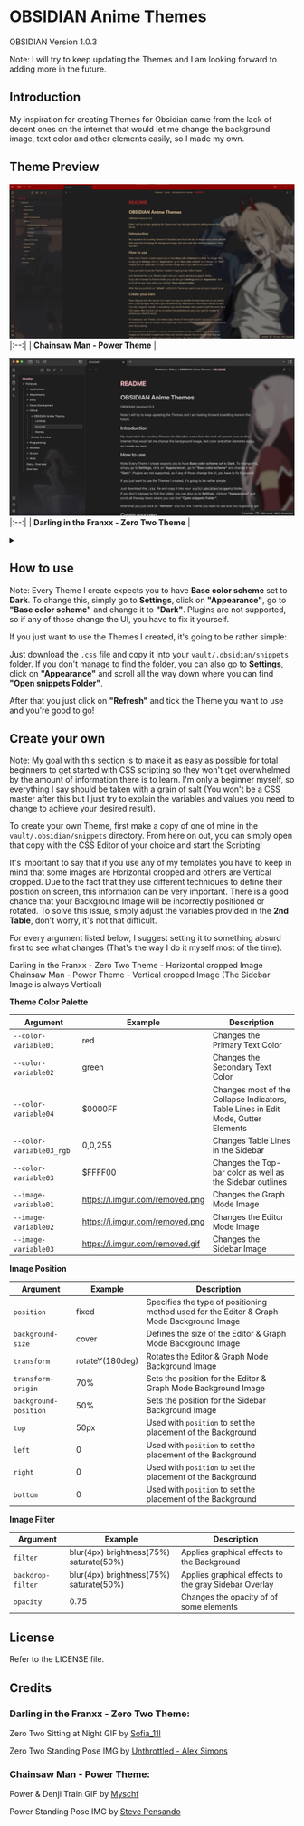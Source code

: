 # OBSIDIAN Anime Themes

OBSIDIAN Version 1.0.3

Note: I will try to keep updating the Themes and I am looking forward to adding more in the future.

## Introduction

My inspiration for creating Themes for Obsidian came from the lack of decent ones on the internet that would let me change the background image, text color and other elements easily, so I made my own.

## Theme Preview

![Example01](readmeAssets/example01.png)
|:--:| 
| **Chainsaw Man - Power Theme** |

![Example02](readmeAssets/example02.png)
|:--:| 
| **Darling in the Franxx - Zero Two Theme** |

<details>
<summary></summary>

![PreviewImage01](previewScreenshots/previewscreenshot01.png)
|:--:| 
| **Chainsaw Man - Power Theme / Original** |
  
![PreviewImage02](previewScreenshots/previewscreenshot02.png)
|:--:| 
| **Chainsaw Man - Power Theme / Altered** |
  
![PreviewImage03](previewScreenshots/previewscreenshot03.png)
|:--:| 
| **Darling in the Franxx - Zero Two Theme / Original** |
  
![PreviewImage04](previewScreenshots/previewscreenshot04.png)
|:--:| 
| **Darling in the Franxx - Zero Two Theme / Altered** |

</details>

## How to use

Note: Every Theme I create expects you to have **Base color scheme** set to **Dark**. To change this, simply go to **Settings**, click on **"Appearance"**, go to **"Base color scheme"** and change it to **"Dark"**. Plugins are not supported, so if any of those change the UI, you have to fix it yourself.

If you just want to use the Themes I created, it's going to be rather simple:

Just download the ```.css``` file and copy it into your ```vault/.obsidian/snippets``` folder. 
If you don't manage to find the folder, you can also go to **Settings**, click on **"Appearance"** and scroll all the way down where you can find **"Open snippets Folder"**.

After that you just click on **"Refresh"** and tick the Theme you want to use and you're good to go!

## Create your own

Note: My goal with this section is to make it as easy as possible for total beginners to get started with CSS scripting so they won't get overwhelmed by the amount of information there is to learn. I'm only a beginner myself, so everything I say should be taken with a grain of salt (You won't be a CSS master after this but I just try to explain the variables and values you need to change to achieve your desired result).

To create your own Theme, first make a copy of one of mine in the ```vault/.obsidian/snippets``` directory. From here on out, you can simply open that copy with the CSS Editor of your choice and start the Scripting!

It's important to say that if you use any of my templates you have to keep in mind that some images are Horizontal cropped and others are Vertical cropped. Due to the fact that they use different techniques to define their position on screen, this information can be very important. There is a good chance that your Background Image will be incorrectly positioned or rotated. To solve this issue, simply adjust the variables provided in the **2nd Table**, don't worry, it's not that difficult.

For every argument listed below, I suggest setting it to something absurd first to see what changes (That's the way I do it myself most of the time).

Darling in the Franxx - Zero Two Theme - Horizontal cropped Image
Chainsaw Man - Power Theme - Vertical cropped Image
(The Sidebar Image is always Vertical)

**Theme Color Palette**

|Argument|Example|Description|
|-|-|-|
|`--color-variable01`|red|Changes the Primary Text Color|
|`--color-variable02`|green|Changes the Secondary Text Color|
|`--color-variable04`|$0000FF|Changes most of the Collapse Indicators, Table Lines in Edit Mode, Gutter Elements|
|`--color-variable03_rgb`|0,0,255|Changes Table Lines in the Sidebar|
|`--color-variable03`|$FFFF00|Changes the Top-bar color as well as the Sidebar outlines|
|`--image-variable01`|https://i.imgur.com/removed.png|Changes the Graph Mode Image|
|`--image-variable02`|https://i.imgur.com/removed.png|Changes the Editor Mode Image|
|`--image-variable03`|https://i.imgur.com/removed.gif|Changes the Sidebar Image|

**Image Position**

|Argument|Example|Description|
|-|-|-|
|`position`|fixed|Specifies the type of positioning method used for the Editor & Graph Mode Background Image|
|`background-size`|cover|Defines the size of the Editor & Graph Mode Background Image|
|`transform`|rotateY(180deg)|Rotates the Editor & Graph Mode Background Image|
|`transform-origin`|70%|Sets the position for the Editor & Graph Mode Background Image|
|`background-position`|50%|Sets the position for the Sidebar Background Image|
|`top`|50px|Used with `position` to set the placement of the Background|
|`left`|0|Used with `position` to set the placement of the Background|
|`right`|0|Used with `position` to set the placement of the Background|
|`bottom`|0|Used with `position` to set the placement of the Background|

**Image Filter**

|Argument|Example|Description|
|-|-|-|
|`filter`|blur(4px) brightness(75%) saturate(50%)|Applies graphical effects to the Background|
|`backdrop-filter`|blur(4px) brightness(75%) saturate(50%)|Applies graphical effects to the gray Sidebar Overlay|
|`opacity`|0.75|Changes the opacity of of some elements|

## License

Refer to the LICENSE file.

## Credits

### Darling in the Franxx - Zero Two Theme:

Zero Two Sitting at Night GIF by [Sofia_11l](https://tenor.com/users/sofia_11l)

Zero Two Standing Pose IMG by [Unthrottled - Alex Simons](https://github.com/Unthrottled)

### Chainsaw Man - Power Theme:

Power & Denji Train GIF by [Myschf](https://tenor.com/users/myschf)

Power Standing Pose IMG by [Steve Pensando](https://villains.fandom.com/wiki/User:Steve_Pensando)
